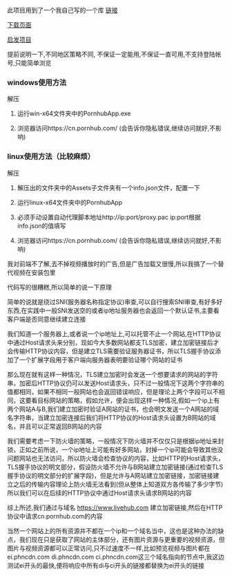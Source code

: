 此项目用到了一个我自己写的一个库 [链接](https://github.com/LeiKaiFeng-GoodBoy/LeiKaiFeng.Http)

[下载页面](https://github.com/LeiKaiFeng-GoodBoy/PornhubProxy/releases)

[启发项目](https://github.com/mashirozx/Pixiv-Nginx)

提前说明一下,不同地区策略不同, 不保证一定能用,不保证一直可用,不支持登陆帐号,只能简单浏览

### windows使用方法

解压

1. 运行win-x64文件夹中的PornhubApp.exe

2. 浏览器访问https://cn.pornhub.com/ (会告诉你隐私错误,继续访问就好,不影响)

### linux使用方法（比较麻烦）

解压

1. 解压出的文件夹中的Assets子文件夹有一个info.json文件，配置一下

2. 运行linux-x64文件夹中的PornhubApp

3. 必须手动设置自动代理脚本地址http://ip:port/proxy.pac ip:port根据info.json的值填写

5. 浏览器访问https://cn.pornhub.com/ (会告诉你隐私错误,继续访问就好,不影响)

我对前端不了解,去不掉视频播放时的广告,但是广告加载又很慢,所以我搞了一个替代视频在安装包里

代码写的很糟糕,所以简单的说一下原理

简单的说就是绕过SNI(服务器名称指定协议)审查,可以自行搜索SNI审查,有好多好东西,在实践中一般SNI发送空的或者ip地址服务器也会返回一个默认证书,主要看客户端是否同意继续建立连接

我们知道一个服务器上,或者说一个ip地址上,可以托管不止一个网站,在HTTP协议中通过Host请求头来分别，现如今大多数网站都支TLS加密，建立加密链接后才会传输HTTP协议内容，但是建立TLS需要验证服务器证书，所以TLS握手协议添加了一个扩展字段用于客户端向服务器表明要验证哪个网站的证书

那么现在就有这样一种情况，TLS建立加密时会发送一个想要请求的网站的字符串，加密后HTTP协议仍可以发送Host请求头，只不过一般情况下这两个字符串的值都相同，如果不相同一般网站也会返回错误响应，但是理论上两个字段可以不相同，这要看目标网站的策略，假如允许，便会出现这样一种情况,假如一个ip上有两个网站A与B,我们建立加密时验证A网站的证书，也会明文发送一个A网站的域名字符串，当建立加密连接后我们将HTTP协议的Host请求头设置为B网站的域名，并且可以正常返回B网站的内容

我们需要考虑一下防火墙的策略，一般情况下防火墙并不仅仅只是根据ip地址来封锁，正如之前所说，一个ip地址上可能有好多网站，封掉一个ip可能会导致其他没问题网站也无法访问，所以防火墙会检查协议的内容，比如HTTP的Host请求头，TLS握手协议的明文部分，假设防火墙不允许与B网站建立加密链接(通过检查TLS握手协议的明文部分的扩展字段)，但是允许与A网站建立加密链接，加密链接建立之后的传输内容理论上防火墙无法看到(但从整体上知道双方各传输了多少字节)所以我们可以在后续的HTTP协议中通过Host请求头请求B网站的内容

综上所述,我们通过与域名 https://www.livehub.com 建立加密链接,然后在HTTP协议中请求cn.pornhub.com的内容

当然一个网站上的所有资源并不都在一个ip和一个域名当中，这也是这种办法的缺点，我们现在只是获取了网站的主体部分，还有图片资源与更重要的视频资源，但图片与视频资源都可以正常访问,只不过速度不一样,比如预览视频与图片都在 ei.phncdn.com  di.phncdn.com  ci.phncdn.com这三个域名指向的节点中,我这边测试ei开头的最快,便将响应中所有di与ci开头的链接都替换为ei开头的链接
